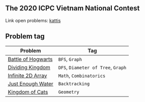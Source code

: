 ## The 2020 ICPC Vietnam National Contest
Link open problems: [kattis](https://open.kattis.com/problem-sources/The%202020%20ICPC%20Vietnam%20National%20Contest)

## Problem tag
| Problem                           | Tag               |
| ---------                         | ------            |
| [Battle of Hogwarts](B/sol.cpp)   | `BFS`, `Graph`    |
| [Dividing Kingdom](D/sol.cpp)     | `DFS`, `Diameter of Tree`, `Graph` |
| [Infinite 2D Array](I/sol.cpp)    | `Math`, `Combinatorics` |
| [Just Enough Water](J/sol.cpp)    | `Backtracking`    |
| [Kingdom of Cats](K/sol.cpp)      | `Geometry`        |